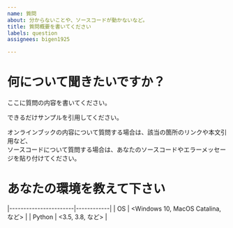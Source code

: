 ```yaml
---
name: 質問
about: 分からないことや、ソースコードが動かないなど。
title: 質問概要を書いてください
labels: question
assignees: bigen1925

---
```


# 何について聞きたいですか？

ここに質問の内容を書いてください。

できるだけサンプルを引用してください。

オンラインブックの内容について質問する場合は、該当の箇所のリンクや本文引用など、  
ソースコードについて質問する場合は、あなたのソースコードやエラーメッセージを貼り付けてください。

# 

# あなたの環境を教えて下さい
|-----------------------|------------|
| OS | <Windows 10, MacOS Catalina, など> |
| Python | <3.5, 3.8, など> |
